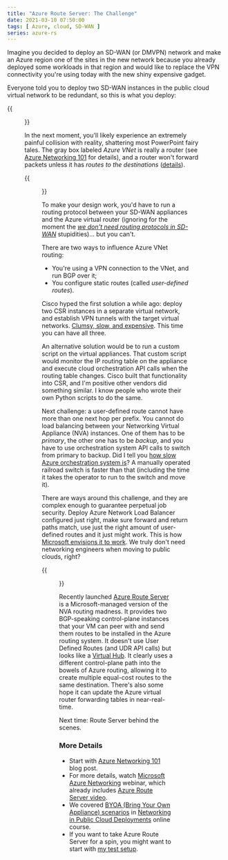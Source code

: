 ```yaml
---
title: "Azure Route Server: The Challenge"
date: 2021-03-10 07:50:00
tags: [ Azure, cloud, SD-WAN ]
series: azure-rs
---
```

Imagine you decided to deploy an SD-WAN (or DMVPN) network and make an Azure region one of the sites in the new network because you already deployed some workloads in that region and would like to replace the VPN connectivity you're using today with the new shiny expensive gadget.

Everyone told you to deploy two SD-WAN instances in the public cloud virtual network to be redundant, so this is what you deploy:

{{<figure src="/2021/03/azure-rs-initial-design.png">}}
<!--more-->
In the next moment, you'll likely experience an extremely painful collision with reality, shattering most PowerPoint fairy  tales. The gray box labeled *Azure VNet* is really a router (see [Azure Networking 101](https://blog.ipspace.net/2020/05/azure-networking-101.html) for details), and a router won't forward packets unless it has *routes to the destinations* ([details](https://blog.ipspace.net/2021/03/video-path-discovery-bridging-routing.html)).

{{<figure src="/2021/03/azure-rs-virtual-router.png">}}

To make your design work, you'd have to run a routing protocol between your SD-WAN appliances and the Azure virtual router (ignoring for the moment the *[we don't need routing protocols in SD-WAN](https://blog.ipspace.net/2015/06/software-defined-wanwell-orchestrated.html)* stupidities)... but you can't. 

There are two ways to influence Azure VNet routing:

* You're using a VPN connection to the VNet, and run BGP over it;
* You configure static routes (called *user-defined routes*).

Cisco hyped the first solution a while ago: deploy two CSR instances in a separate virtual network, and establish VPN tunnels with the target virtual networks. [Clumsy, slow, and expensive](https://blog.ipspace.net/2018/09/using-csr1000v-in-aws-instead-of.html). This time you can have all three.

An alternative solution would be to run a custom script on the virtual appliances. That custom script would monitor the IP routing table on the appliance and execute cloud orchestration API calls when the routing table changes. Cisco built that functionality into CSR, and I'm positive other vendors did something similar. I know people who wrote their own Python scripts to do the same.

Next challenge: a user-defined route cannot have more than one next hop per prefix. You cannot do load balancing between your Networking Virtual Appliance (NVA) instances. One of them has to be *primary*, the other one has to be *backup*, and you have to use orchestration system API calls to switch from primary to backup. Did I tell you [how slow Azure orchestration system is](https://blog.ipspace.net/2019/06/how-microsoft-azure-orchestration.html)? A manually operated railroad switch is faster than that (including the time it takes the operator to run to the switch and move it).

There are ways around this challenge, and they are complex enough to guarantee perpetual job security. Deploy Azure Network Load Balancer configured just right, make sure forward and return paths match, use just the right amount of user-defined routes and it just might work. This is how [Microsoft envisions it to work](https://docs.microsoft.com/en-us/azure/load-balancer/load-balancer-ha-ports-overview). We truly don't need networking engineers when moving to public clouds, right?

{{<figure src="https://docs.microsoft.com/en-us/azure/load-balancer/media/load-balancer-ha-ports-overview/nvaha.png">}}

Recently launched [Azure Route Server](https://docs.microsoft.com/en-us/azure/route-server/overview) is a Microsoft-managed version of the NVA routing madness. It provides two BGP-speaking control-plane instances that your VM can peer with and send them routes to be installed in the Azure routing system. It doesn't use User Defined Routes (and UDR API calls) but looks like a [Virtual Hub](https://docs.microsoft.com/en-us/azure/virtual-wan/about-virtual-hub-routing). It clearly uses a different control-plane path into the bowels of Azure routing, allowing it to create multiple equal-cost routes to the same destination. There's also some hope it can update the Azure virtual router forwarding tables in near-real-time. 

Next time: Route Server behind the scenes.

### More Details

* Start with [Azure Networking 101](https://blog.ipspace.net/2020/05/azure-networking-101.html) blog post.
* For more details, watch [Microsoft Azure Networking](https://www.ipspace.net/Microsoft_Azure_Networking) webinar, which already includes [Azure Route Server video](https://my.ipspace.net/bin/get/AzureNet/4.4%20-%20Azure%20Route%20Server.mp4?doccode=AzureNet).
* We covered [BYOA (Bring Your Own Appliance) scenarios](https://my.ipspace.net/bin/list?id=PubCloud&module=7#M9S20) in [Networking in Public Cloud Deployments](https://www.ipspace.net/PubCloud/) online course.
* If you want to take Azure Route Server for a spin, you might want to start with [my test setup](https://github.com/ipspace/pubcloud/tree/master/Azure/route-server).